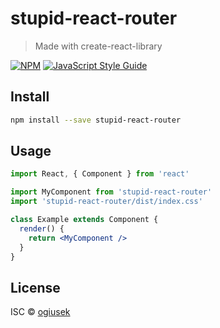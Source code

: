 # stupid-react-router

> Made with create-react-library

[![NPM](https://img.shields.io/npm/v/stupid-react-router.svg)](https://www.npmjs.com/package/stupid-react-router) [![JavaScript Style Guide](https://img.shields.io/badge/code_style-standard-brightgreen.svg)](https://standardjs.com)

## Install

```bash
npm install --save stupid-react-router
```

## Usage

```jsx
import React, { Component } from 'react'

import MyComponent from 'stupid-react-router'
import 'stupid-react-router/dist/index.css'

class Example extends Component {
  render() {
    return <MyComponent />
  }
}
```

## License

ISC © [ogiusek](https://github.com/ogiusek)
